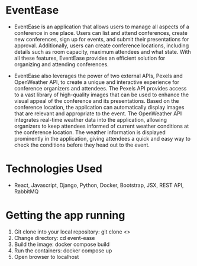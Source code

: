 # EventEase
- EventEase is an application that allows users to manage all aspects of a conference in one place. Users can list and attend conferences, create new conferences, sign up for events, and submit their presentations for approval. Additionally, users can create conference locations, including details such as room capacity, maximum attendees and what state. With all these features, EventEase provides an efficient solution for organizing and attending conferences.

- EventEase also leverages the power of two external APIs, Pexels and OpenWeather API, to create a unique and interactive experience for conference organizers and attendees. The Pexels API provides access to a vast library of high-quality images that can be used to enhance the visual appeal of the conference and its presentations. Based on the conference location, the application can automatically display images that are relevant and appropriate to the event. The OpenWeather API integrates real-time weather data into the application, allowing organizers to keep attendees informed of current weather conditions at the conference location. The weather information is displayed prominently in the application, giving attendees a quick and easy way to check the conditions before they head out to the event.

# Technologies Used
- React, Javascript, Django, Python, Docker, Bootstrap, JSX, REST API, RabbitMQ

# Getting the app running
1. Git clone into your local repository: git clone <<repo>>
2. Change directory: cd event-ease
3. Build the image: docker compose build
4. Run the containers: docker compose up
5. Open browser to localhost
